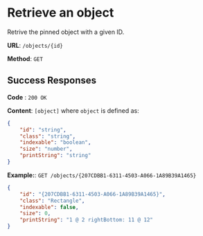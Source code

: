 # Retrieve an object
Retrive the pinned object with a given ID.

**URL**: `/objects/{id}`

**Method**: `GET`

## Success Responses

**Code** : `200 OK`

**Content**: `[object]` where `object` is defined as:
```json
{
    "id": "string",
    "class": "string",
    "indexable": "boolean",
    "size": "number",
    "printString": "string"
}
```

**Example:**: `GET /objects/{207CDBB1-6311-4503-A066-1A89B39A1465}`
```json
{
    "id": "{207CDBB1-6311-4503-A066-1A89B39A1465}",
    "class": "Rectangle",
    "indexable": false,
    "size": 0,
    "printString": "1 @ 2 rightBottom: 11 @ 12"
}
```
